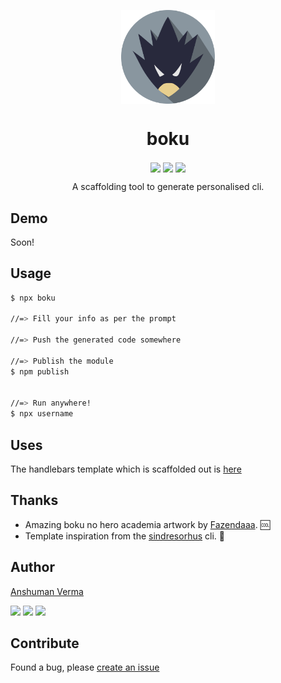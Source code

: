 <p align="center">
  <img src="./icon.png" align="center" width="150">
</p>

<h1 align="center"> boku </h1>
<p align="center">
<img src="https://img.shields.io/npm/v/boku.svg?style=for-the-badge" align="center">

<img src="https://img.shields.io/npm/dt/boku.svg?style=for-the-badge" align="center">

<img src="https://img.shields.io/github/license/anshumanv/boku.svg?style=for-the-badge" align="center">

</p>

<p align="center">A scaffolding tool to generate personalised cli.</p>

## Demo

Soon!

## Usage

```sh
$ npx boku

//=> Fill your info as per the prompt

//=> Push the generated code somewhere

//=> Publish the module
$ npm publish


//=> Run anywhere!
$ npx username
```

## Uses

The handlebars template which is scaffolded out is [here](https://github.com/anshumanv/my-cli-template)


## Thanks

* Amazing boku no hero academia artwork by [Fazendaaa](https://github.com/Fazendaaa). 🆒
* Template inspiration from the [sindresorhus](https://github.com/sindresorhus/sindresorhus) cli. 🙏


## Author

[Anshuman Verma](https://github.com/anshumanv)

[<img src="https://image.flaticon.com/icons/svg/185/185961.svg" width="35" padding="10">](https://twitter.com/Anshumaniac12)
[<img src="https://image.flaticon.com/icons/svg/185/185964.svg" width="35" padding="10">](https://linkedin.com/in/anshumanv12)
[<img src="https://image.flaticon.com/icons/svg/185/185981.svg" width="35" padding="10">](https://www.facebook.com/anshumanv12)


## Contribute

Found a bug, please [create an issue](https://github.com/anshumanv/boku/issues/new)
